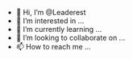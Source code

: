 - 👋 Hi, I’m @Leaderest
- 👀 I’m interested in ...
- 🌱 I’m currently learning ...
- 💞️ I’m looking to collaborate on ...
- 📫 How to reach me ...

<!---
Leaderest/Leaderest is a ✨ special ✨ repository because its `README.md` (this file) appears on your GitHub profile.
You can click the Preview link to take a look at your changes.
--->
